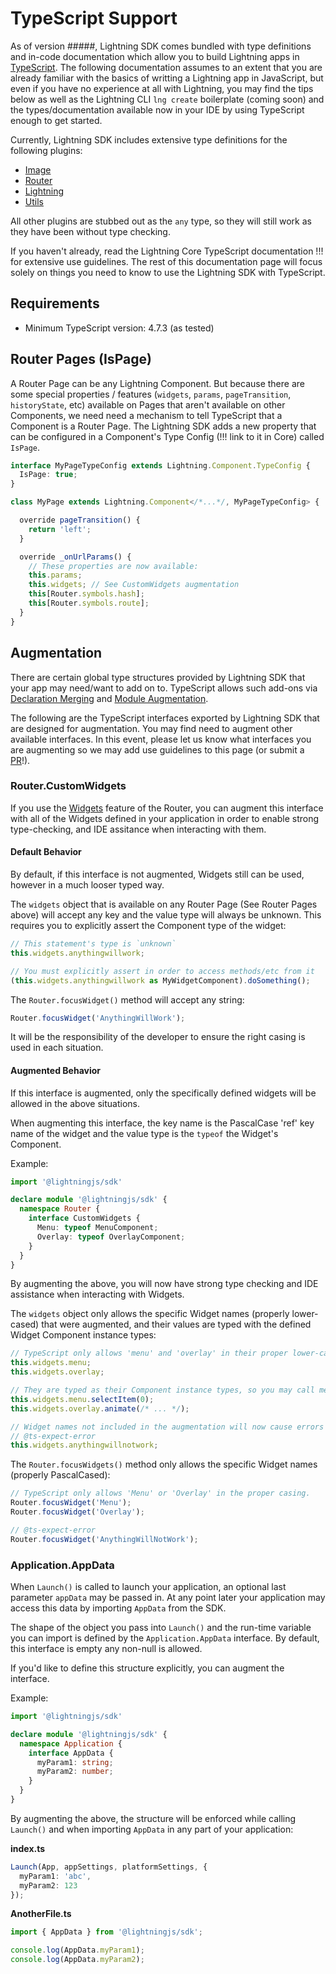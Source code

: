 # TypeScript Support

As of version #####, Lightning SDK comes bundled with type definitions and in-code documentation which allow you to build Lightning apps in [TypeScript](https://www.typescriptlang.org/). The following documentation assumes to an extent that you are already familiar with the basics of writting a Lightning app in JavaScript, but even if you have no experience at all with Lightning, you may find the tips below as well as the Lightning CLI `lng create` boilerplate (coming soon) and the types/documentation available now in your IDE by using TypeScript enough to get started.

Currently, Lightning SDK includes extensive type definitions for the following plugins:
- [Image](plugins/image.md)
- [Router](plugins/router/index.md)
- [Lightning](plugins/lightning.md)
- [Utils](plugins/utils.md)

All other plugins are stubbed out as the `any` type, so they will still work as they have been without type checking.

If you haven't already, read the Lightning Core TypeScript documentation !!! for extensive use guidelines. The rest of this documentation page will focus solely on things you need to know to use the Lightning SDK with TypeScript.

## Requirements

- Minimum TypeScript version: 4.7.3 (as tested)

## Router Pages (IsPage)

A Router Page can be any Lightning Component. But because there are some special properties / features (`widgets`, `params`, `pageTransition`, `historyState`, etc) available on Pages that aren't available on other Components, we need need a mechanism to tell TypeScript that a Component is a Router Page. The Lightning SDK adds a new property that can be configured in a Component's Type Config (!!! link to it in Core) called `IsPage`.

```ts
interface MyPageTypeConfig extends Lightning.Component.TypeConfig {
  IsPage: true;
}

class MyPage extends Lightning.Component</*...*/, MyPageTypeConfig> {

  override pageTransition() {
    return 'left';
  }

  override _onUrlParams() {
    // These properties are now available:
    this.params;
    this.widgets; // See CustomWidgets augmentation
    this[Router.symbols.hash];
    this[Router.symbols.route];
  }
}
```

## Augmentation

There are certain global type structures provided by Lightning SDK that your app may need/want to add on to. TypeScript allows such add-ons via [Declaration Merging](https://www.typescriptlang.org/docs/handbook/declaration-merging.html) and [Module Augmentation](https://www.typescriptlang.org/docs/handbook/declaration-merging.html#module-augmentation).

The following are the TypeScript interfaces exported by Lightning SDK that are designed for augmentation. You may find need to augment other available interfaces. In this event, please let us know what interfaces you are augmenting so we may add use guidelines to this page (or submit a [PR](https://github.com/rdkcentral/Lightning-SDK/pulls)!).

### Router.CustomWidgets

If you use the [Widgets](plugins/router/widgets.md) feature of the Router, you can augment this interface with all of the Widgets defined in your application in order to enable strong type-checking, and IDE assitance when interacting with them.

#### Default Behavior

By default, if this interface is not augmented, Widgets still can be used, however in a much looser typed way.

The `widgets` object that is available on any Router Page (See Router Pages above) will accept any key and the value type will always be unknown. This requires you to explicitly assert the Component type of the widget:
```ts
// This statement's type is `unknown`
this.widgets.anythingwillwork;

// You must explicitly assert in order to access methods/etc from it
(this.widgets.anythingwillwork as MyWidgetComponent).doSomething();
```

The `Router.focusWidget()` method will accept any string:
```ts
Router.focusWidget('AnythingWillWork');
```

It will be the responsibility of the developer to ensure the right casing is used in each situation.

#### Augmented Behavior

If this interface is augmented, only the specifically defined widgets will be allowed in the above situations.

When augmenting this interface, the key name is the PascalCase 'ref' key name of the widget and the value type is the `typeof` the Widget's Component.

Example:
```ts
import '@lightningjs/sdk'

declare module '@lightningjs/sdk' {
  namespace Router {
    interface CustomWidgets {
      Menu: typeof MenuComponent;
      Overlay: typeof OverlayComponent;
    }
  }
}
```

By augmenting the above, you will now have strong type checking and IDE assistance when interacting with Widgets.

The `widgets` object only allows the specific Widget names (properly lower-cased) that were augmented, and their values are typed with the defined Widget Component instance types:
```ts
// TypeScript only allows 'menu' and 'overlay' in their proper lower-case forms
this.widgets.menu;
this.widgets.overlay;

// They are typed as their Component instance types, so you may call methods directly on them
this.widgets.menu.selectItem(0);
this.widgets.overlay.animate(/* ... */);

// Widget names not included in the augmentation will now cause errors
// @ts-expect-error
this.widgets.anythingwillnotwork;
```

The `Router.focusWidgets()` method only allows the specific Widget names (properly PascalCased):
```ts
// TypeScript only allows 'Menu' or 'Overlay' in the proper casing.
Router.focusWidget('Menu');
Router.focusWidget('Overlay');

// @ts-expect-error
Router.focusWidget('AnythingWillNotWork');
```

### Application.AppData

When `Launch()` is called to launch your application, an optional last parameter `appData` may be passed in. At any point later your application may access this data by importing `AppData` from the SDK.

The shape of the object you pass into `Launch()` and the run-time variable you can import is defined by the `Application.AppData` interface. By default, this interface is empty any non-null is allowed.

If you'd like to define this structure explicitly, you can augment the interface.

Example:
```ts
import '@lightningjs/sdk'

declare module '@lightningjs/sdk' {
  namespace Application {
    interface AppData {
      myParam1: string;
      myParam2: number;
    }
  }
}
```

By augmenting the above, the structure will be enforced while calling `Launch()` and when importing `AppData` in any part of your application:

**index.ts**
```ts
Launch(App, appSettings, platformSettings, {
  myParam1: 'abc',
  myParam2: 123
});
```

**AnotherFile.ts**
```ts
import { AppData } from '@lightningjs/sdk';

console.log(AppData.myParam1);
console.log(AppData.myParam2);
```
